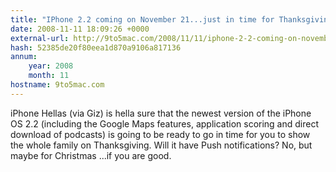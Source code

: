 ```yaml
---
title: "IPhone 2.2 coming on November 21...just in time for Thanksgiving"
date: 2008-11-11 18:09:26 +0000
external-url: http://9to5mac.com/2008/11/11/iphone-2-2-coming-on-november-21-just-in-time-for-thanksgiving/
hash: 52385de20f80eea1d870a9106a817136
annum:
    year: 2008
    month: 11
hostname: 9to5mac.com
---
```


iPhone Hellas (via Giz) is hella sure that the newest version of the iPhone OS 2.2 (including the Google Maps features, application scoring and direct download of podcasts) is going to be ready to go in time for you to show the whole family on Thanksgiving. Will it have Push notifications?       No, but maybe for Christmas ...if you are good.

